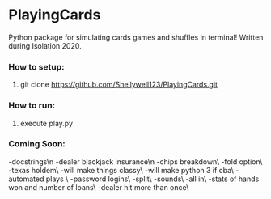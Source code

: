 # PlayingCards
Python package for simulating cards games and shuffles in terminal! Written during Isolation 2020.

### How to setup:
1) git clone https://github.com/Shellywell123/PlayingCards.git

### How to run:
1) execute play.py

### Coming Soon:

-docstrings\n
-dealer blackjack insurance\\n
-chips breakdown\\
-fold option\\
-texas holdem\\
-will make things classy\\
-will make python 3 if cba\\
-automated plays \\
-password logins\\
-split\\
-sounds\\
-all in\\
-stats of hands won and number of loans\\
-dealer hit more than once\\